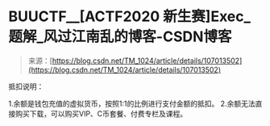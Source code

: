 <!--yml
category: 未分类
date: 2022-04-26 14:29:26
-->

# BUUCTF__[ACTF2020 新生赛]Exec_题解_风过江南乱的博客-CSDN博客

> 来源：[https://blog.csdn.net/TM_1024/article/details/107013502](https://blog.csdn.net/TM_1024/article/details/107013502)

抵扣说明：

1.余额是钱包充值的虚拟货币，按照1:1的比例进行支付金额的抵扣。
2.余额无法直接购买下载，可以购买VIP、C币套餐、付费专栏及课程。